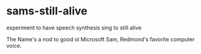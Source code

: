 # sams-still-alive
experiment to have speech synthesis sing to still alive 

The Name's a nod to good ol Microsoft Sam, Redmond's favorite computer voice.